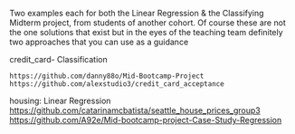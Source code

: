 
Two examples each for both the Linear Regression & the Classifying Midterm project, from students of another cohort. Of course these are not the one solutions that exist but in the eyes of the teaching team definitely two approaches that you can use as a guidance

credit_card- Classification 

    https://github.com/danny88o/Mid-Bootcamp-Project
    https://github.com/alexstudio3/credit_card_acceptance
    
housing: Linear Regression
    https://github.com/catarinamcbatista/seattle_house_prices_group3
    https://github.com/A92e/Mid-bootcamp-project-Case-Study-Regression
